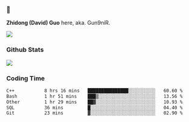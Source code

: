 ### 👋 

**Zhidong (David) Guo** here, aka. Gun9niR.

![](https://komarev.com/ghpvc/?username=Gun9niR&label=Total+Views)

### Github Stats

<img src="https://github-readme-stats.vercel.app/api?username=Gun9niR&count_private=true&show_icons=true&theme=vue-dark&hide_title=true">

### Coding Time

<!--START_SECTION:waka-->

```txt
C++           8 hrs 16 mins   ███████████████░░░░░░░░░░   60.60 %
Bash          1 hr 51 mins    ███▒░░░░░░░░░░░░░░░░░░░░░   13.56 %
Other         1 hr 29 mins    ██▓░░░░░░░░░░░░░░░░░░░░░░   10.93 %
SQL           36 mins         █░░░░░░░░░░░░░░░░░░░░░░░░   04.40 %
Git           23 mins         ▓░░░░░░░░░░░░░░░░░░░░░░░░   02.90 %
```

<!--END_SECTION:waka-->
